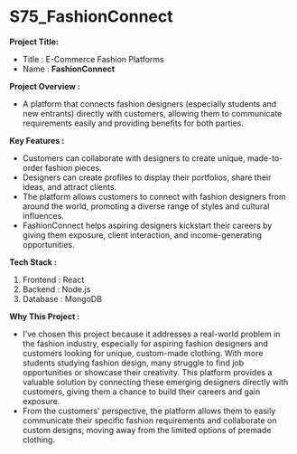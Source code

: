 # S75_FashionConnect
**Project Title:**

- Title : E-Commerce Fashion Platforms
- Name  : **FashionConnect**

**Project Overview :**

- A platform that connects fashion designers (especially students and new entrants) directly with customers, allowing them to communicate requirements easily and providing benefits for both parties.

**Key Features :**

- Customers can collaborate with designers to create unique, made-to-order fashion pieces.
- Designers can create profiles to display their portfolios, share their ideas, and attract clients.
- The platform allows customers to connect with fashion designers from around the world, promoting a diverse range of styles and cultural influences.
- FashionConnect helps aspiring designers kickstart their careers by giving them exposure, client interaction, and income-generating opportunities.

**Tech Stack :**

1. Frontend : React
2. Backend : Node.js
3. Database : MongoDB

**Why This Project :**

- I’ve chosen this project because it addresses a real-world problem in the fashion industry, especially for aspiring fashion designers and customers looking for unique, custom-made clothing. With more students studying fashion design, many struggle to find job opportunities or showcase their creativity. This platform provides a valuable solution by connecting these emerging designers directly with customers, giving them a chance to build their careers and gain exposure.
- From the customers' perspective, the platform allows them to easily communicate their specific fashion requirements and collaborate on custom designs, moving away from the limited options of premade clothing.
